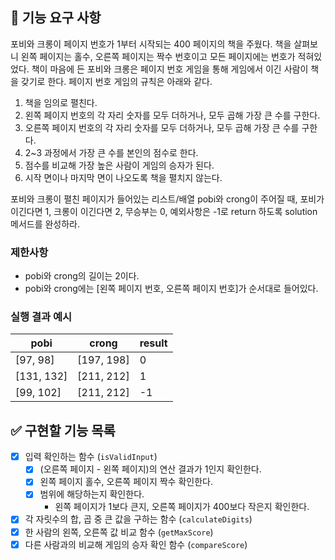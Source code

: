 ## 🚀 기능 요구 사항

포비와 크롱이 페이지 번호가 1부터 시작되는 400 페이지의 책을 주웠다. 책을 살펴보니 왼쪽 페이지는 홀수, 오른쪽 페이지는 짝수 번호이고 모든 페이지에는 번호가 적혀있었다. 책이 마음에 든 포비와 크롱은 페이지 번호 게임을 통해 게임에서 이긴 사람이 책을 갖기로 한다. 페이지 번호 게임의 규칙은 아래와 같다.

1. 책을 임의로 펼친다.
2. 왼쪽 페이지 번호의 각 자리 숫자를 모두 더하거나, 모두 곱해 가장 큰 수를 구한다.
3. 오른쪽 페이지 번호의 각 자리 숫자를 모두 더하거나, 모두 곱해 가장 큰 수를 구한다.
4. 2~3 과정에서 가장 큰 수를 본인의 점수로 한다.
5. 점수를 비교해 가장 높은 사람이 게임의 승자가 된다.
6. 시작 면이나 마지막 면이 나오도록 책을 펼치지 않는다.

포비와 크롱이 펼친 페이지가 들어있는 리스트/배열 pobi와 crong이 주어질 때, 포비가 이긴다면 1, 크롱이 이긴다면 2, 무승부는 0, 예외사항은 -1로 return 하도록 solution 메서드를 완성하라.

### 제한사항

- pobi와 crong의 길이는 2이다.
- pobi와 crong에는 [왼쪽 페이지 번호, 오른쪽 페이지 번호]가 순서대로 들어있다.

### 실행 결과 예시

| pobi | crong | result |
| --- | --- | --- |
| [97, 98] | [197, 198] | 0 |
| [131, 132] | [211, 212] | 1 |
| [99, 102] | [211, 212] | -1 |


## ✅ 구현할 기능 목록

- [x]  입력 확인하는 함수 (`isValidInput`)
    - [x]  (오른쪽 페이지 - 왼쪽 페이지)의 연산 결과가 1인지 확인한다.
    - [x]  왼쪽 페이지 홀수, 오른쪽 페이지 짝수 확인한다.
    - [x]  범위에 해당하는지 확인한다.
       - 왼쪽 페이지가 1보다 큰지, 오른쪽 페이지가 400보다 작은지 확인한다.
- [x]  각 자릿수의 합, 곱 중 큰 값을 구하는 함수 (`calculateDigits`)
- [x]  한 사람의 왼쪽, 오른쪽 값 비교 함수 (`getMaxScore`)
- [x]  다른 사람과의 비교해 게임의 승자 확인 함수 (`compareScore`)
